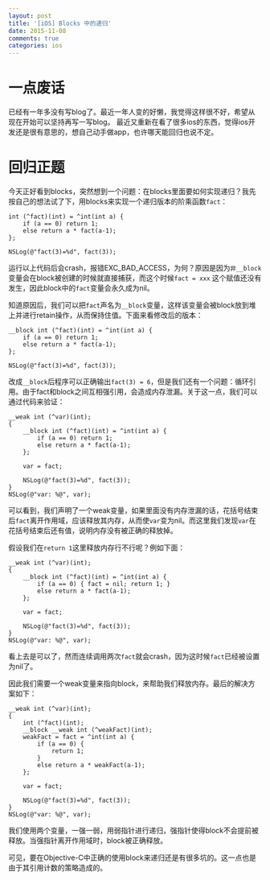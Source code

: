 ```yaml
---
layout: post
title: '[iOS] Blocks 中的递归'
date: 2015-11-08
comments: true
categories: ios
---
```


# 一点废话
已经有一年多没有写blog了。最近一年人变的好懒，我觉得这样很不好，希望从现在开始可以坚持再写一写blog。
最近又重新在看了很多ios的东西，觉得ios开发还是很有意思的，想自己动手做app，也许哪天能回归也说不定。

# 回归正题
今天正好看到blocks，突然想到一个问题：在blocks里面要如何实现递归？我先按自己的想法试了下，用blocks来实现一个递归版本的阶乘函数`fact`：

```objc
int (^fact)(int) = ^int(int a) {
    if (a == 0) return 1;
    else return a * fact(a-1);
};

NSLog(@"fact(3)=%d", fact(3));
```

运行以上代码后会crash，报错EXC_BAD_ACCESS，为何？原因是因为`非__block`变量会在block被创建的时候就直接捕获，而这个时候`fact = xxx` 这个赋值还没有发生，因此block中的`fact`变量会永久成为nil。

知道原因后，我们可以把`fact`声名为`__block`变量，这样该变量会被block放到堆上并进行retain操作，从而保持住值。下面来看修改后的版本：

```objc
__block int (^fact)(int) = ^int(int a) {
    if (a == 0) return 1;
    else return a * fact(a-1);
};
    
NSLog(@"fact(3)=%d", fact(3));
```

改成`__block`后程序可以正确输出`fact(3) = 6`，但是我们还有一个问题：循环引用。由于fact和block之间互相强引用，会造成内存泄漏。关于这一点，我们可以通过代码来验证：

```objc
__weak int (^var)(int);
{
    __block int (^fact)(int) = ^int(int a) {
        if (a == 0) return 1;
        else return a * fact(a-1);
    };
    
    var = fact;
    
    NSLog(@"fact(3)=%d", fact(3));
}
NSLog(@"var: %@", var);
```

可以看到，我们声明了一个weak变量，如果里面没有内存泄漏的话，花括号结束后`fact`离开作用域，应该释放其内存，从而使`var`变为nil。而这里我们发现`var`在花括号结束后还有值，说明内存没有被正确的释放掉。

假设我们在`return 1`这里释放内存行不行呢？例如下面：

```objc
__weak int (^var)(int);
{
    __block int (^fact)(int) = ^int(int a) {
        if (a == 0) { fact = nil; return 1; }
        else return a * fact(a-1);
    };
    
    var = fact;
    
    NSLog(@"fact(3)=%d", fact(3));
}
NSLog(@"var: %@", var);
```

看上去是可以了，然而连续调用两次`fact`就会crash，因为这时候`fact`已经被设置为nil了。

因此我们需要一个weak变量来指向block，来帮助我们释放内存。最后的解决方案如下：

```objc
__weak int (^var)(int);
{
    int (^fact)(int);
    __block __weak int (^weakFact)(int);
    weakFact = fact = ^int(int a) {
        if (a == 0) {
            return 1;
        }
        else return a * weakFact(a-1);
    };
    
    var = fact;
    
    NSLog(@"fact(3)=%d", fact(3));
}
NSLog(@"var: %@", var);
```

我们使用两个变量，一强一弱，用弱指针进行递归，强指针使得block不会提前被释放。当强指针离开作用域时，block被正确释放。

可见，要在Objective-C中正确的使用block来递归还是有很多坑的。这一点也是由于其引用计数的策略造成的。